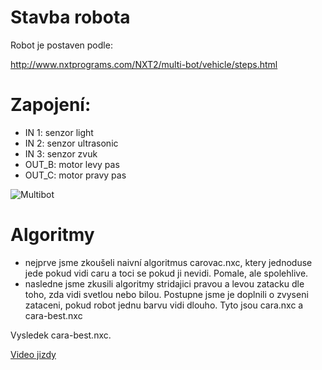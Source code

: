 Stavba robota
=============

Robot je postaven podle:

http://www.nxtprograms.com/NXT2/multi-bot/vehicle/steps.html

Zapojení:
=========
* IN 1: senzor light
* IN 2: senzor ultrasonic
* IN 3: senzor zvuk
* OUT_B: motor levy pas
* OUT_C: motor pravy pas

![Multibot](https://github.com/jiristepan/legoboti/blob/master/legonxt/multibot/multibot.jpg?raw=true)

Algoritmy
=========
- nejprve jsme zkoušeli naivní algoritmus carovac.nxc, ktery jednoduse jede pokud vidi caru a toci se pokud ji nevidi. Pomale, ale spolehlive.
- nasledne jsme zkusili algoritmy stridajici pravou a levou zatacku dle toho, zda vidi svetlou nebo bilou. Postupne jsme je doplnili o zvyseni zataceni, pokud robot jednu barvu vidi dlouho. Tyto jsou cara.nxc a cara-best.nxc

Vysledek cara-best.nxc.

[Video jizdy](https://youtu.be/TfHb00dVfD4)

